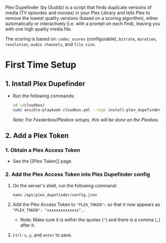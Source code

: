Plex Dupefinder (by l3uddz) is a script that finds duplicate versions of media (TV episodes and movies) in your Plex Library and tells Plex to remove the lowest quality versions (based on a scoring algorithm), either automatically or interactively (i.e. with a prompt on each find), leaving you with one high quality media file. 

The scoring is based on: `codec_scores` (configurable), `bitrate`, `duration`, `resolution`, `audio channels`, and `file size`. 

# First Time Setup

## 1. Install Plex Dupefinder

- Run the following commands: 

  ```bash
  cd ~/cloudbox/
  sudo ansible-playbook cloudbox.yml --tags install-plex_dupefinder
  ```

  _Note: For Feederbox/Plexbox setups, this will be done on the Plexbox._

## 2. Add a Plex Token

### 1. Obtain a Plex Access Token

 - See the [[Plex Token]] page.

### 2. Add the Plex Access Token into Plex Dupefinder config

   1. On the server's shell, run the following command:

      ```
      nano /opt/plex_dupefinder/config.json
      ```
   1. Add the Plex Access Token to `"PLEX_TOKEN":` so that it now appears as `"PLEX_TOKEN": "xxxxxxxxxxxxxx",`.

      - Note: Make sure it is within the quotes (`"`) and there is a comma (`,`) after it.

   1. `Ctrl-x`, `y`, and `enter` to save.


